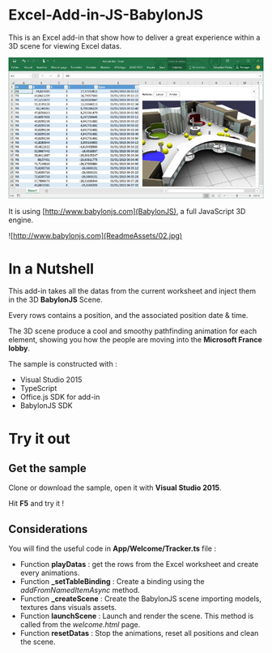 # Excel-Add-in-JS-BabylonJS
This is an Excel add-in that show how to deliver a great experience within a 3D scene for viewing Excel datas.

![Excel add-in](ReadmeAssets/01.jpg)

It is using [http://www.babylonjs.com](BabylonJS), a full JavaScript 3D engine.

![http://www.babylonjs.com](ReadmeAssets/02.jpg)

# In a Nutshell

This add-in takes all the datas from the current worksheet and inject them in the 3D **BabylonJS** Scene.

Every rows contains a position, and the associated position date & time.

The 3D scene produce a cool and smoothy pathfinding animation for each element, showing you how the people are moving into the **Microsoft France lobby**.

The sample is constructed with :
- Visual Studio 2015
- TypeScript 
- Office.js SDK for add-in
- BabylonJS SDK

# Try it out

## Get the sample

Clone or download the sample, open it with **Visual Studio 2015**.

Hit **F5** and try it !

## Considerations

You will find the useful code in **App/Welcome/Tracker.ts** file :

- Function **playDatas** : get the rows from the Excel worksheet and create every animations.
- Function **_setTableBinding** : Create a binding using the *addFromNamedItemAsync* method.
- Function **_createScene** : Create the BabylonJS scene importing models, textures dans visuals assets.
- Function **launchScene** : Launch and render the scene. This method is called from the *welcome.html* page.
- Function **resetDatas** : Stop the animations, reset all positions and clean the scene.


